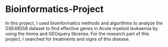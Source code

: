 # Bioinformatics-Project

In this project, I used bioinformatics methods and algorithms to analyze the GSE48558 dataset to find effective genes in Acute
myeloid leukaemia by using the limma and GEOquery libraries. For the research part of this project, I searched for treatments
and signs of this disease.
